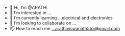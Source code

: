 - 👋 Hi, I’m @ARATHI
- 👀 I’m interested in ...
- 🌱 I’m currently learning ...electrical and electronics
- 💞️ I’m looking to collaborate on ...
- 📫 How to reach me ...arathiviswanath555@gmail.com

<!---
ARATHI33/ARATHI33 is a ✨ special ✨ repository because its `README.md` (this file) appears on your GitHub profile.
You can click the Preview link to take a look at your changes.
--->
